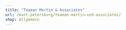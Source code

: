 ```yaml
---
title: "Teaman Martin & Associates"
url: /east-petersburg/teaman-martin-und-associates/
shop: Allgemein
---
```

